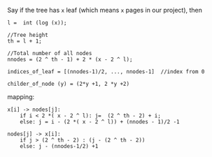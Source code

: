 Say if the tree has `x` leaf (which means `x` pages in our project), then

	
	l =  int (log (x));
	
	//Tree height
	th = l + 1; 

	//Total number of all nodes
	nnodes = (2 ^ th - 1) + 2 * (x - 2 ^ l); 

	indices_of_leaf = [(nnodes-1)/2, ..., nnodes-1]  //index from 0

	childer_of_node (y) = (2*y +1, 2 *y +2)

mapping: 

	x[i] -> nodes[j]:
		if i < 2 *( x - 2 ^ l): j=  (2 ^ th - 2) + i; 
		else: j = i - (2 *( x - 2 ^ l)) + (nnodes - 1)/2 -1 

	nodes[j] -> x[i]:
		if j > (2 ^ th - 2) : (j - (2 ^ th - 2)) 
		else: j - (nnodes-1/2) +1 